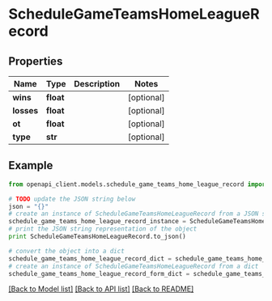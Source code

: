 # ScheduleGameTeamsHomeLeagueRecord


## Properties

Name | Type | Description | Notes
------------ | ------------- | ------------- | -------------
**wins** | **float** |  | [optional] 
**losses** | **float** |  | [optional] 
**ot** | **float** |  | [optional] 
**type** | **str** |  | [optional] 

## Example

```python
from openapi_client.models.schedule_game_teams_home_league_record import ScheduleGameTeamsHomeLeagueRecord

# TODO update the JSON string below
json = "{}"
# create an instance of ScheduleGameTeamsHomeLeagueRecord from a JSON string
schedule_game_teams_home_league_record_instance = ScheduleGameTeamsHomeLeagueRecord.from_json(json)
# print the JSON string representation of the object
print ScheduleGameTeamsHomeLeagueRecord.to_json()

# convert the object into a dict
schedule_game_teams_home_league_record_dict = schedule_game_teams_home_league_record_instance.to_dict()
# create an instance of ScheduleGameTeamsHomeLeagueRecord from a dict
schedule_game_teams_home_league_record_form_dict = schedule_game_teams_home_league_record.from_dict(schedule_game_teams_home_league_record_dict)
```
[[Back to Model list]](../README.md#documentation-for-models) [[Back to API list]](../README.md#documentation-for-api-endpoints) [[Back to README]](../README.md)



